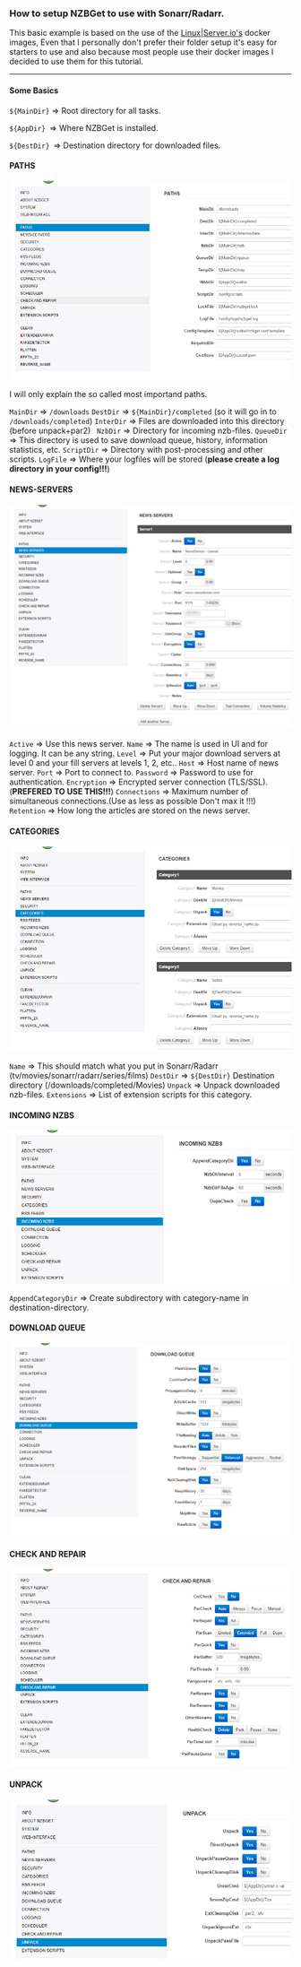### How to setup NZBGet to use with Sonarr/Radarr.

This basic example is based on the use of the [Linux|Server.io's](https://hub.docker.com/r/linuxserver/radarr/) docker images,
Even that I personally don't prefer their folder setup it's easy for starters to use and also because most people use their docker images I decided to use them for this tutorial.

------

#### Some Basics

`${MainDir}` =>  Root directory for all tasks. 

`${AppDir} `=> Where NZBGet is installed.

`${DestDir} `=>  Destination directory for downloaded files. 



#### PATHS

![](images/1571585368207.png)

I will only explain the so called most importand paths.

`MainDir` => `/downloads`
`DestDir` => `${MainDir}/completed` (so it will go in to `/downloads/completed`)
`InterDir` =>  Files are downloaded into this directory (before unpack+par2) 
` NzbDir` =>  Directory for incoming nzb-files. 
`QueueDir` =>  This directory is used to save download queue, history, information statistics, etc. 
`ScriptDir` =>  Directory with post-processing and other scripts. 
`LogFile` => Where your logfiles will be stored (**please create a log directory in your config!!!**)

####  NEWS-SERVERS

![](images/1571588271831.png)



`Active` => Use this news server.
`Name` => The name is used in UI and for logging. It can be any string.
`Level` => Put your major download servers at level 0 and your fill servers at levels 1, 2, etc.. 
`Host` => Host name of news server. 
`Port` => Port to connect to. 
`Password` => Password to use for authentication. 
`Encryption` =>  Encrypted server connection (TLS/SSL). (**PREFERED TO USE THIS!!!**)
`Connections` =>  Maximum number of simultaneous connections.(Use as less as possible Don't max it !!!)
`Retention` =>  How long the articles are stored on the news server. 

#### CATEGORIES

![](images/1571592811138.png)

`Name` => This should match what you put in Sonarr/Radarr (tv/movies/sonarr/radarr/series/films)
`DestDir` => `${DestDir}` Destination directory (/downloads/completed/Movies)
`Unpack` => Unpack downloaded nzb-files.
`Extensions` => List of extension scripts for this category.

#### INCOMING NZBS

![](images/1571593246863.png)



`AppendCategoryDir` =>  Create subdirectory with category-name in destination-directory.



####  DOWNLOAD QUEUE

![](images/1571593722708.png)



#### CHECK AND REPAIR



![](images/1571593790053.png)



#### UNPACK



![](images/1571593877357.png)



